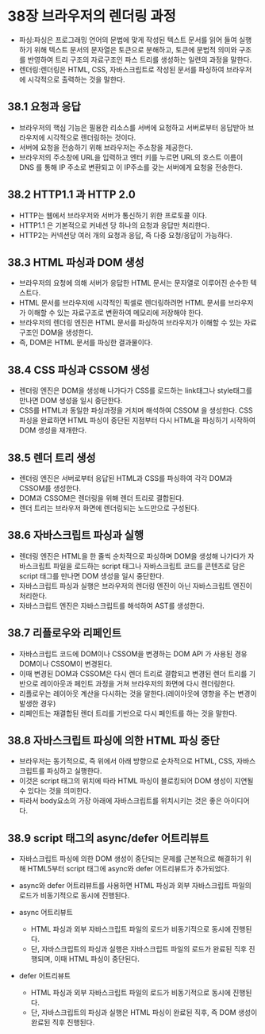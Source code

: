 # 38장 브라우저의 렌더링 과정
- 파싱:파싱은 프로그래밍 언어의 문법에 맞게 작성된 텍스트 문서를 읽어 들여 실행하기 위해 텍스트 문서의 문자열은 토큰으로 분해하고, 토큰에 문법적 의미와 구조를 반영하여 트리 구조의 자료구조인 파스 트리를 생성하는 일련의 과정을 말한다.
- 렌더링:렌더링은 HTML, CSS, 자바스크립트로 작성된 문서를 파싱하여 브라우저에 시각적으로 출력하는 것을 말한다.

## 38.1 요청과 응답
- 브라우저의 핵심 기능은 필용한 리소스를 서버에 요청하고 서버로부터 응답받아 브라우저에 시각적으로 렌더링하는 것이다.
- 서버에 요청을 전송하기 위해 브라우저는 주소창을 제공한다.
- 브라우저의 주소창에 URL을 입력하고 엔터 키를 누르면 URL의 호스트 이름이 DNS 를 통해 IP 주소로 변환되고 이 IP주소를 갖는 서버에게 요청을 전송한다.

## 38.2 HTTP1.1 과 HTTP 2.0
- HTTP는 웹에서 브라우저와 서버가 통신하기 위한 프로토콜 이다.
- HTTP1.1 은 기본적으로 커네션 당 하나의 요청과 응답만 처리한다.
- HTTP2는 커넥션당 여러 개의 요청과 응답, 즉 다중 요청/응답이 가능하다.

## 38.3 HTML 파싱과 DOM 생성
- 브라우저의 요청에 의해 서버가 응답한 HTML 문서는 문자열로 이루어진 순수한 텍스트다.
- HTML 문서를 브라우저에 시각적인 픽셀로 렌더링하려면 HTML 문서를 브라우저가 이해할 수 있는 자료구조로 변환하여 메모리에 저장해야 한다.
- 브라우저의 렌더링 엔진은 HTML 문서를 파싱하여 브라우저가 이해할 수 있는 자료구조인 DOM을 생성한다.
- 즉, DOM은 HTML 문서를 파싱한 결과물이다. 

## 38.4 CSS 파싱과 CSSOM 생성
- 렌더링 엔진은 DOM을 생성해 나가다가 CSS를 로드하는 link태그나 style태그를 만나면 DOM 생성을 일시 중단한다.
- CSS를 HTML과 동일한 파싱과정을 거치며 해석하여 CSSOM 을 생성한다. CSS 파싱을 완료하면 HTML 파싱이 중단된 지점부터 다시 HTML을 파싱하기 시작하여 DOM 생성을 재개한다.

## 38.5 렌더 트리 생성
- 렌더링 엔진은 서버로부터 응답된 HTML과 CSS를 파싱하여 각각 DOM과 CSSOM를 생성한다.
- DOM과 CSSOM은 렌더링을 위해 렌더 트리로 결합된다.
- 렌더 트리는 브라우저 화면에 렌더링되는 노드만으로 구성된다.

## 38.6 자바스크립트 파싱과 실행
- 렌더링 엔진은 HTML을 한 줄씩 순차적으로 파싱하며 DOM을 생성해 나가다가 자바스크립트 파일을 로드하는 script 태그나 자바스크립트 코드를 콘텐츠로 담은 script 태그를 만나면 DOM 생성을 일시 중단한다.
- 자바스크립트 파싱과 실행은 브라우저의 렌더링 엔진이 아닌 자바스크립트 엔진이 처리한다.
- 자바스크립트 엔진은 자바스크립트를 해석하여 AST를 생성한다.

## 38.7 리플로우와 리페인트
- 자바스크립트 코드에 DOM이나 CSSOM을 변경하는 DOM API 가 사용된 경유 DOM이나 CSSOM이 변경된다.
- 이때 변경된 DOM과 CSSOM은 다시 렌더 트리로 결합되고 변경된 렌더 트리를 기반으로 레이아웃과 페인트 과정을 거쳐 브라우저의 화면에 다시 렌더링한다.
- 리플로우는 레이아웃 계산을 다시하는 것을 말한다.(레이아웃에 영향을 주는 변경이 발생한 경우)
- 리페인트는 재결합된 렌더 트리를 기반으로 다시 페인트를 하는 것을 말한다.

## 38.8 자바스크립트 파싱에 의한 HTML 파싱 중단
- 브라우저는 동기적으로, 즉 위에서 아래 방향으로 순차적으로 HTML, CSS, 자바스크립트를 파싱하고 실행한다.
- 이것은 script 태그의 위치에 따라 HTML 파싱이 블로킹되어 DOM 생성이 지연될 수 있다는 것을 의미한다.
- 따라서 body요소의 가장 아래에 자바스크립트를 위치시키는 것은 좋은 아이디어다.

## 38.9 script 태그의 async/defer 어트리뷰트
- 자바스크립트 파싱에 의한 DOM 생성이 중단되는 문제를 근본적으로 해결하기 위해 HTML5부터 script 태그에 async와 defer 어트리뷰트가 추가되었다.
- async와 defer 어트리뷰트를 사용하면 HTML 파싱과 외부 자바스크립트 파일의 로드가 비동기적으로 동시에 진행된다.
- async 어트리뷰트
  - HTML 파싱과 외부 자바스크립트 파일의 로드가 비동기적으로 동시에 진행된다.
  - 단, 자바스크립트의 파싱과 실행은 자바스크립트 파일의 로드가 완료된 직후 진행되며, 이때 HTML 파싱이 중단된다.

- defer 어트리뷰트
  - HTML 파싱과 외부 자바스크립트 파일의 로드가 비동기적으로 동시에 진행된다.
  - 단, 자바스크립트의 파싱과 실행은 HTML 파싱이 완료된 직후, 즉 DOM 생성이 완료된 직후 진행된다.











